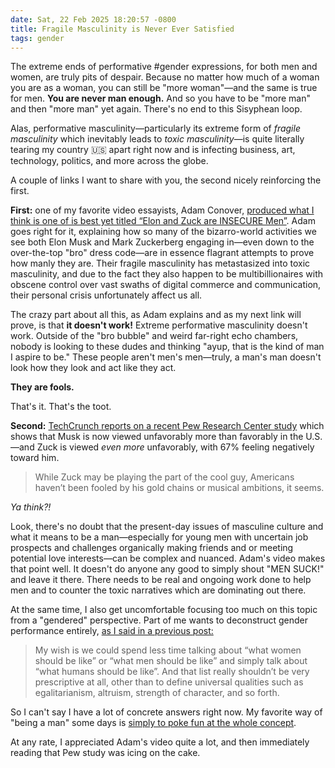 ```yaml
---
date: Sat, 22 Feb 2025 18:20:57 -0800
title: Fragile Masculinity is Never Ever Satisfied
tags: gender
---
```


The extreme ends of performative #gender expressions, for both men and women, are truly pits of despair. Because no matter how much of a woman you are as a woman, you can still be "more woman"—and the same is true for men. **You are never man enough.** And so you have to be "more man" and then "more man" yet again. There's no end to this Sisyphean loop.

Alas, performative masculinity—particularly its extreme form of _fragile masculinity_ which inevitably leads to _toxic masculinity_—is quite literally tearing my country 🇺🇸 apart right now and is infecting business, art, technology, politics, and more across the globe.

A couple of links I want to share with you, the second nicely reinforcing the first.

**First:** one of my favorite video essayists, Adam Conover, [produced what I think is one of is best yet titled “Elon and Zuck are INSECURE Men”](https://www.youtube.com/watch?v=ol4X6oc-tz8). Adam goes right for it, explaining how so many of the bizarro-world activities we see both Elon Musk and Mark Zuckerberg engaging in—even down to the over-the-top "bro" dress code—are in essence flagrant attempts to prove how manly they are. Their fragile masculinity has metastasized into toxic masculinity, and due to the fact they also happen to be multibillionaires with obscene control over vast swaths of digital commerce and communication, their personal crisis unfortunately affect us all.

The crazy part about all this, as Adam explains and as my next link will prove, is that **it doesn't work!** Extreme performative masculinity doesn't work. Outside of the "bro bubble" and weird far-right echo chambers, nobody is looking to these dudes and thinking "ayup, that is the kind of man I aspire to be." These people aren't men's men—truly, a man's man doesn't look how they look and act like they act.

**They are fools.**

That's it. That's the toot.

**Second:** [TechCrunch reports on a recent Pew Research Center study](https://techcrunch.com/2025/02/20/mark-zuckerbergs-makeover-didnt-make-people-like-him-study-shows/) which shows that Musk is now viewed unfavorably more than favorably in the U.S.—and Zuck is viewed _even more_ unfavorably, with 67% feeling negatively toward him.

> While Zuck may be playing the part of the cool guy, Americans haven’t been fooled by his gold chains or musical ambitions, it seems.

_Ya think?!_

Look, there's no doubt that the present-day issues of masculine culture and what it means to be a man—especially for young men with uncertain job prospects and challenges organically making friends and or meeting potential love interests—can be complex and nuanced. Adam's video makes that point well. It doesn't do anyone any good to simply shout "MEN SUCK!" and leave it there. There needs to be real and ongoing work done to help men and to counter the toxic narratives which are dominating out there.

At the same time, I also get uncomfortable focusing too much on this topic from a "gendered" perspective. Part of me wants to deconstruct gender performance entirely, [as I said in a previous post:](/20241211/post-toxic-masculinity)

> My wish is we could spend less time talking about “what women should be like” or “what men should be like” and simply talk about “what humans should be like”. And that list really shouldn’t be very prescriptive at all, other than to define universal qualities such as egalitarianism, altruism, strength of character, and so forth.

So I can't say I have a lot of concrete answers right now. My favorite way of "being a man" some days is [simply to poke fun at the whole concept](https://indieweb.social/@jaredwhite/114049028127172049).

At any rate, I appreciated Adam's video quite a lot, and then immediately reading that Pew study was icing on the cake.

